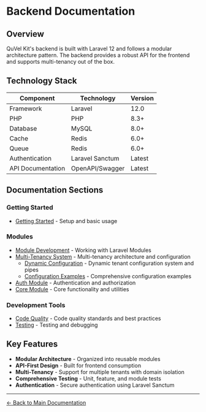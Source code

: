 # Backend Documentation

## Overview

QuVel Kit's backend is built with Laravel 12 and follows a modular architecture pattern. The backend provides a robust API for the frontend and supports multi-tenancy out of the box.

## Technology Stack

| Component | Technology | Version |
|-----------|------------|--------|
| Framework | Laravel | 12.0 |
| PHP | PHP | 8.3+ |
| Database | MySQL | 8.0+ |
| Cache | Redis | 6.0+ |
| Queue | Redis | 6.0+ |
| Authentication | Laravel Sanctum | Latest |
| API Documentation | OpenAPI/Swagger | Latest |

## Documentation Sections

### Getting Started

- [Getting Started](./getting-started.md) - Setup and basic usage

### Modules

- [Module Development](./module-development.md) - Working with Laravel Modules
- [Multi-Tenancy System](./tenant-module.md) - Multi-tenancy architecture and configuration
  - [Dynamic Configuration](./dynamic-configuration.md) - Dynamic tenant configuration system and pipes
  - [Configuration Examples](./tenant-configuration-examples.md) - Comprehensive configuration examples
- [Auth Module](./auth-module.md) - Authentication and authorization
- [Core Module](./core-module.md) - Core functionality and utilities

### Development Tools

- [Code Quality](./code-quality.md) - Code quality standards and best practices
- [Testing](./testing.md) - Testing and debugging

## Key Features

- **Modular Architecture** - Organized into reusable modules
- **API-First Design** - Built for frontend consumption
- **Multi-Tenancy** - Support for multiple tenants with domain isolation
- **Comprehensive Testing** - Unit, feature, and module tests
- **Authentication** - Secure authentication using Laravel Sanctum

---

[← Back to Main Documentation](../README.md)
